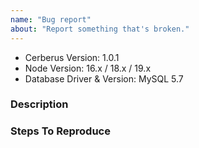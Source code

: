 ```yaml
---
name: "Bug report"
about: "Report something that's broken."
---
```


<!-- DO NOT THROW THIS AWAY -->
<!-- Fill out the FULL versions with patch versions -->

- Cerberus Version: 1.0.1
- Node Version: 16.x / 18.x / 19.x
- Database Driver & Version: MySQL 5.7

### Description

### Steps To Reproduce

